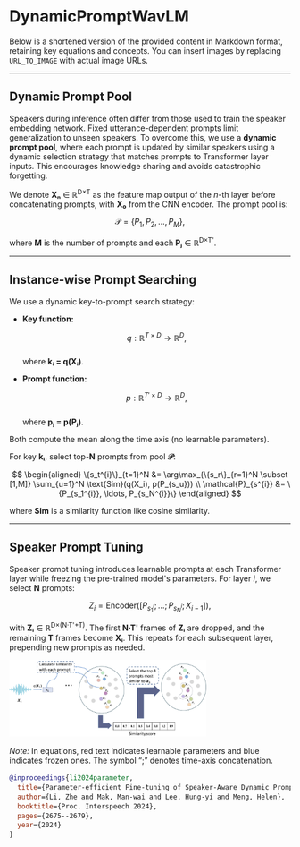 # DynamicPromptWavLM
Below is a shortened version of the provided content in Markdown format, retaining key equations and concepts. You can insert images by replacing `URL_TO_IMAGE` with actual image URLs.

---

## Dynamic Prompt Pool

Speakers during inference often differ from those used to train the speaker embedding network. Fixed utterance-dependent prompts limit generalization to unseen speakers. To overcome this, we use a **dynamic prompt pool**, where each prompt is updated by similar speakers using a dynamic selection strategy that matches prompts to Transformer layer inputs. This encourages knowledge sharing and avoids catastrophic forgetting.

We denote **Xₙ** ∈ ℝ<sup>D×T</sup> as the feature map output of the *n*-th layer before concatenating prompts, with **X₀** from the CNN encoder. The prompt pool is:


$$
\mathcal{P} = \{P_{1}, P_{2}, \ldots, P_M\},
$$

where **M** is the number of prompts and each **Pⱼ** ∈ ℝ<sup>D×T'</sup>.

---

## Instance-wise Prompt Searching

We use a dynamic key-to-prompt search strategy:

- **Key function:**  

  $$q: ℝ^{T×D} → ℝ^D,$$   
  where **kᵢ = q(Xᵢ)**.

- **Prompt function:**  

  $$p: ℝ^{T'×D} → ℝ^D,$$    
  where **pⱼ = p(Pⱼ)**.

Both compute the mean along the time axis (no learnable parameters).

For key **kᵢ**, select top-**N** prompts from pool **𝒫**:


$$
\begin{aligned}
\{s_t^{i}\}_{t=1}^N &= \arg\max_{\{s_r\}_{r=1}^N \subset [1,M]} \sum_{u=1}^N \text{Sim}(q(X_i), p(P_{s_u})) \\
\mathcal{P}_{s^{i}} &= \{P_{s_1^{i}}, \ldots, P_{s_N^{i}}\}
\end{aligned}
$$

where **Sim** is a similarity function like cosine similarity.

---

## Speaker Prompt Tuning

Speaker prompt tuning introduces learnable prompts at each Transformer layer while freezing the pre-trained model's parameters. For layer *i*, we select **N** prompts:

$$
Z_i = \text{Encoder}([P_{s_1^i}; \ldots; P_{s_N^i}; X_{i-1}]),
$$

with **Zᵢ** ∈ ℝ<sup>D×(N·T'+T)</sup>. The first **N·T'** frames of **Zᵢ** are dropped, and the remaining **T** frames become **Xᵢ**. This repeats for each subsequent layer, prepending new prompts as needed.

<img src="assets/dynamicpromt.png" alt="Illustration" width="70%">


*Note:* In equations, red text indicates learnable parameters and blue indicates frozen ones. The symbol “;” denotes time-axis concatenation.

```bibtex
@inproceedings{li2024parameter,
  title={Parameter-efficient Fine-tuning of Speaker-Aware Dynamic Prompts for Speaker Verification},
  author={Li, Zhe and Mak, Man-wai and Lee, Hung-yi and Meng, Helen},
  booktitle={Proc. Interspeech 2024},
  pages={2675--2679},
  year={2024}
}
